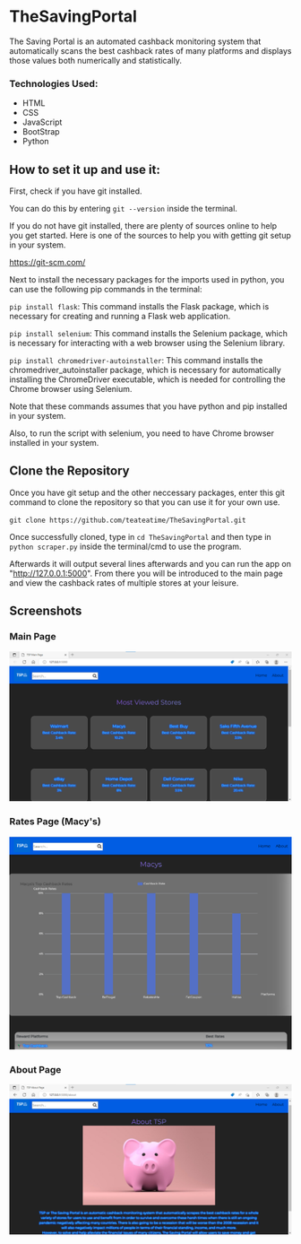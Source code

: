 # TheSavingPortal

The Saving Portal is an automated cashback monitoring system that automatically scans the best cashback rates of many platforms and displays those values both numerically and statistically.

### Technologies Used:
* HTML
* CSS
* JavaScript
* BootStrap
* Python

How to set it up and use it:
---------------------------------------------------------------
First, check if you have git installed.

You can do this by entering `git --version` inside the terminal.

If you do not have git installed, there are plenty of sources online to help you get started.
Here is one of the sources to help you with getting git setup in your system.
                                                                            
https://git-scm.com/

Next to install the necessary packages for the imports used in python, you can use the following pip commands in the terminal:

`pip install flask`: This command installs the Flask package, which is necessary for creating and running a Flask web application.

`pip install selenium`: This command installs the Selenium package, which is necessary for interacting with a web browser using the Selenium library.

`pip install chromedriver-autoinstaller`: This command installs the chromedriver_autoinstaller package, which is necessary for automatically installing the ChromeDriver executable, which is needed for controlling the Chrome browser using Selenium.

Note that these commands assumes that you have python and pip installed in your system.

Also, to run the script with selenium, you need to have Chrome browser installed in your system.


Clone the Repository
---------------------------------------------------------------
Once you have git setup and the other neccessary packages, enter this git command to clone the repository so that you can use it for your own use.

`git clone https://github.com/teateatime/TheSavingPortal.git`

Once successfully cloned, type in `cd TheSavingPortal` and then type in `python scraper.py` inside the terminal/cmd to use the program.

Afterwards it will output several lines afterwards and you can run the app on 
"http://127.0.0.1:5000". From there you will be introduced to the main page and view the cashback rates
of multiple stores at your leisure.

Screenshots
---------------------------------------------------------------
### Main Page

![MainTSPPage](https://github.com/teateatime/TheSavingPortal/blob/main/static/screenshots/TSP_MainPage.png)

### Rates Page (Macy's)

![TSP_MacysRatePageImg](https://github.com/teateatime/TheSavingPortal/blob/main/static/screenshots/TSP_MacysRatePage.png)

### About Page

![AboutTSP](https://github.com/teateatime/TheSavingPortal/blob/main/static/screenshots/TSP_AboutPage.png)

